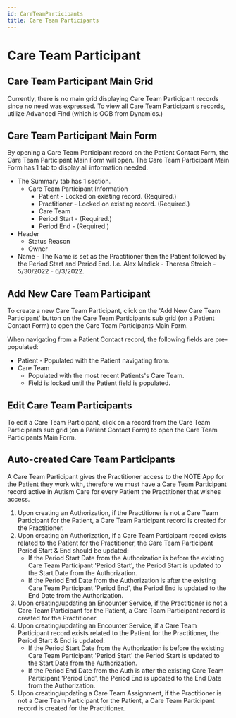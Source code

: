 ```yaml
---
id: CareTeamParticipants
title: Care Team Participants
---
```


# Care Team Participant 

## Care Team Participant Main Grid

Currently, there is no main grid displaying Care Team Participant records since no need was expressed. To view all Care Team Participant s records, utilize Advanced Find (which is OOB from Dynamics.)  

## Care Team Participant Main Form

By opening a Care Team Participant record on the Patient Contact Form, the Care Team Participant Main Form will open. The Care Team Participant Main Form has 1 tab to display all information needed. 

- The Summary tab has 1 section.
    - Care Team Participant Information
        - Patient - Locked on existing record. (Required.)
        - Practitioner - Locked on existing record. (Required.)
        - Care Team
        - Period Start - (Required.)
        - Period End - (Required.)
- Header
    - Status Reason
    - Owner
- Name - The Name is set as the Practitioner then the Patient followed by the Period Start and Period End. I.e. Alex Medick - Theresa Streich - 5/30/2022 - 6/3/2022. 

##  Add New Care Team Participant  

To create a new Care Team Participant, click on the 'Add New Care Team Participant' button on the Care Team Participants sub grid (on a Patient Contact Form) to open the Care Team Participants Main Form.

When navigating from a Patient Contact record, the following fields are pre-populated:
- Patient - Populated with the Patient navigating from.
- Care Team 
    - Populated with the most recent Patients's Care Team. 
    - Field is locked until the Patient field is populated.  

##  Edit Care Team Participants  

To edit a Care Team Participant, click on a record from the Care Team Participants sub grid (on a Patient Contact Form) to open the Care Team Participants Main Form. 

##  Auto-created Care Team Participants 

A Care Team Participant gives the Practitioner access to the NOTE App for the Patient they work with, therefore we must have a Care Team Participant record active in Autism Care for every Patient the Practitioner that wishes access.

1. Upon creating an Authorization, if the Practitioner is not a Care Team Participant for the Patient, a Care Team Participant record is created for the Practitioner.
2. Upon creating an Authorization, if a Care Team Participant record exists related to the Patient for the Practitioner, the Care Team Participant Period Start & End should be updated:
    - If the Period Start Date from the Authorization is before the existing Care Team Participant 'Period Start', the Period Start is updated to the Start Date from the Authorization.
    - If the Period End Date from the Authorization is after the existing Care Team Participant 'Period End', the Period End is updated to the End Date from the Authorization.
3. Upon creating/updating an Encounter Service, if the Practitioner is not a Care Team Participant for the Patient, a Care Team Participant record is created for the Practitioner.
4. Upon creating/updating an Encounter Service, if a Care Team Participant record exists related to the Patient for the Practitioner, the Period Start & End is updated:
     - If the Period Start Date from the Authorization is before the existing Care Team Participant 'Period Start' the Period Start is updated to the Start Date from the Authorization.
     - If the Period End Date from the Auth is after the existing Care Team Participant 'Period End', the Period End is updated to the End Date from the Authorization.
5. Upon creating/updating a Care Team Assignment, if the Practitioner is not a Care Team Participant for the Patient, a Care Team Participant record is created for the Practitioner.